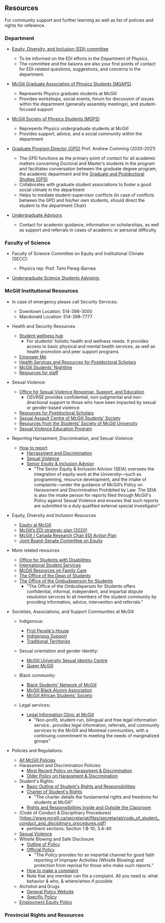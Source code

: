 ## Resources

For community support and further learning as well as list of policies and rights for reference.

### Department

- [Equity, Diversity, and Inclusion (EDI) committee](https://www.physics.mcgill.ca/edi/) 
  - To be informed on the EDI efforts in the Department of Physics.
  - The committee and the liaisons are also your first points of contact for EDI-related questions, suggestions, and concerns in the department.

- [McGill Graduate Association of Physics Students (MGAPS)](https://mgaps.physics.mcgill.ca/) 
  - Represents Physics graduate students at McGill
  - Provides workshops, social events, forum for discussion of issues within the department (generally assembly meetings), and student-focused support

- [McGill Society of Physics Students (MSPS)](http://msps.sus.mcgill.ca/) 
  - Represents Physics undergraduate students at McGill
  - Provides support, advice, and a social community within the department

- [Graduate Program Director (GPD)](https://www.mcgill.ca/gps/contact/graduate-program) 
  Prof. Andrew Cumming (2020-2021)
  - The GPD functions as the primary point of contact for all academic matters concerning Doctoral and Master’s students in the program and facilitates conversation between the graduate degree program, the academic department and the [Graduate and Postdoctoral Studies (GPS)](https://www.mcgill.ca/gps/)
  - Collaborates with graduate student associations to foster a good social climate in the department
  - Helps to mediate student-supervisor conflicts (in case of conflicts between the GPD and his/her own students, should direct the student to the department Chair) 

- [Undergraduate Advisors](https://www.physics.mcgill.ca/ugrads/advsched.html)
  - Contact for academic guidance, information on scholarships, as well as support and referrals in cases of academic or personal difficulty

### Faculty of Science

- Faculty of Science Committee on Equity and Institutional Climate (SECC):
  - Physics rep: Prof. Tami Pereg-Barnea

- [Undergraduate Science Students Advising:](https://www.mcgill.ca/science/undergraduate/advice/sousa)

### McGill Institutional Resources

- In case of emergency please call Security Services:
  - Downtown Location: 514-398-3000
  - Macdonald Location: 514-398-7777
  
- Health and Security Resources
  - [Student wellness hub](https://www.mcgill.ca/wellness-hub/)
    - For students' holistic health and wellness needs. It provides access to basic physical and mental health services, as well as health promotion and peer support programs
  - [Empower Me](http://studentcare.ca/rte/en/McGillUniversityundergraduatestudentsSSMU_EmpowerMe_EmpowerMe)
  - [Health Services and Resources for Postdoctoral Scholars](https://pgss.mcgill.ca/en/health-and-wellness-committee)
  - [McGill Students' Nightline](https://nightline.ssmu.ca/)
  - [Resources for staff](https://www.mcgill.ca/hr/benefits)

- Sexual Violence:
  - [Office for Sexual Violence Response, Support, and Education](https://www.mcgill.ca/osvrse/)
    - OSVRSE provides confidential, non-judgmental and non-directional support to those who have been impacted by sexual or gender-based violence
  - [Resources for Postdoctoral Scholars](https://pgss.mcgill.ca/en/gendered-and-sexual-violence-resources)
  - [Sexual Assault Centre of McGill Students’ Society](http://www.sacomss.org/wp/)
  - [Resources from the Students’ Society of McGill University](https://ssmu.ca/resources/sexual-violence/)
  - [Sexual Violence Education Program](https://www.mcgill.ca/sv-education/)

- Reporting Harrasment, Discrimination, and Sexual Violence:
  - [How to report](http://mcgill.ca/how-to-report)
    - [Harrassment and Discrimination](https://mcgill.ca/how-to-report/harassment-discrimination)
    - [Sexual Violence](https://mcgill.ca/how-to-report/sexual-violence/filing-report)
    - [Senior Equity & Inclusion Advsior](https://www.mcgill.ca/how-to-report/about-contact/seia)
      - "The Senior Equity & Inclusion Advisor (SEIA) oversees the integration of equity work at the University—such as programming, resource development, and the intake of complaints—under the guidance of McGill’s Policy on Harassment and Discrimination Prohibited by Law. The SEIA is also the intake person for reports filed through McGill's Policy against Sexual Violence and ensures that such reports are submitted to a duly qualified external special investigator"

- Equity, Diversity and Inclusion Resources
  - [Equity at McGill](https://www.mcgill.ca/equity/)
  - [McGill’s EDI strategic plan (2020)](https://mcgill.ca/equity/files/equity/mcgill_strategic_edi_plan_2020-20251.pdf)
  - [McGill / Canada Research Chair EDI Action Plan](https://www.mcgill.ca/apo/files/apo/crc_edi_plan_2018_tips_20181215-final_4_0.pdf)
  - [Joint Board-Senate Committee on Equity](https://www.mcgill.ca/senate/committeesofsenate/joint-board-senate-committee-equity)

- More related resources
  - [Office for Students with Disabilities](https://www.mcgill.ca/osd/)
  - [International Student Services](https://www.mcgill.ca/internationalstudents/)
  - [McGill Resources on Family Care](https://www.mcgill.ca/familycare/)
  - [The Office of the Dean of Students](http://mcgill.ca/deanofstudents)
  - [The Office of the Ombudsperson for Students](https://www.mcgill.ca/ombudsperson/)
    - "The Office of the Ombudsperson for Students offers confidential, informal, independent, and impartial dispute resolution services to all members of the student community by providing information, advice, intervention and referrals."

- Societies, Associations, and Support Communities at McGill
  - Indigenous:
    - [First People's House](https://www.mcgill.ca/fph/)
    - [Indigenous Support](https://www.mcgill.ca/equity/resources/indigenous-support)
    - [Traditional Territories](https://www.mcgill.ca/edu4all/other-equity-resources/traditional-territories)

  - Sexual orientation and gender identity:
    - [McGill University Sexual Identity Centre](https://www.mcgill.ca/musicmentalhealth/)
    - [Queer McGill](https://www.mcgill.ca/engage/support/queer-mcgill)

  - Black community:
    - [Black Students' Network of McGill](https://www.facebook.com/BlackStudentsNetworkOfMcGill/)
    - [McGill Black Alumni Association](https://myalumni.mcgill.ca/s/1762/gid2/interior-connect.aspx?pgid=1610&gid=2)
    - [McGill African Students’ Society](https://massmcgill.wixsite.com/mass)
   
  - Legal services:
    - [Legal Information Clinic at McGill](https://licm.ca/)
      - "Non-profit, student-run, bilingual and free legal information service...provides legal information, referrals, and community services to the McGill and Montreal communities, with a continuing commitment to meeting the needs of marginalized groups"

- Policies and Regulations:
  - [All McGill Policies](https://www.mcgill.ca/secretariat/policies-and-regulations)
  - Harassment and Discrimination Policies:
    - [Most Recent Policy on Harassment & Discrimination](https://www.mcgill.ca/emergency/files/emergency/harassment-sexual-harassment-discrimination-policy-on.pdf)
    - [Older Policy on Harassment & Discrimination](https://www.mcgill.ca/secretariat/files/secretariat/policy_on_harassment_and_discrimination.pdf)
  - Student's Rights:
    - [Basic Outline of Student's Rights and Responsibilities](https://www.mcgill.ca/students/srr/personalrights/harassment#:~:text=The%20University%20recognizes%20that%20such,and%20Discrimination%20Prohibited%20by%20Law.)
    - [Charter of Student's Rights](https://www.mcgill.ca/secretariat/files/secretariat/charter_of_student_rights_last_approved_october_262017.pdf)
       - "The charter details the fundamental rights and freedoms for students at McGill"
    - [Rights and Responsibilities Inside and Outside the Classroom](https://www.mcgill.ca/students/srr/)
  - (Code of Conduct & Disciplinary Procedures)[https://www.mcgill.ca/secretariat/files/secretariat/code_of_student_conduct_and_disciplinary_procedures.pdf]
    - pertinent sections: Section 1.B-10; 3.A-40
  - [Sexual Violence](https://www.mcgill.ca/secretariat/files/secretariat/policy_against_sexual_violence.pdf)
  - Whistle Blowing and Safe Disclosure
    - [Outline of Policy](https://www.mcgill.ca/secretariat/policies-and-regulations/safe-disclosure-whistle-blowing-reporting)
    - [Official Policy](https://www.mcgill.ca/secretariat/files/secretariat/safedisclosure-policyon.pdf) 
      - "The Policy provides for an impartial channel for good faith reporting of Improper Activities (Whistle Blowing) and protection from reprisal for those who make such reports."
    - [How to make a complaint](https://protecteurducitoyen.qc.ca/en/make-a-complaint/how-to-make-a-complaint)
    - Note that any member can file a complaint. All you need is: what behavior & who, & where/when if possible
  - Alchohol and Drugs
    - [General Policy Website](https://www.mcgill.ca/alcoholpolicy/)
    - [Specific Policy](https://www.mcgill.ca/secretariat/files/secretariat/policy_concerning_alcohol_cannabis_and_other_drugs.pdf)
  - [Employment Equity Policy](https://www.mcgill.ca/secretariat/files/secretariat/employment-equity-policy.pdf)
  
  
### Provincial Rights and Resources

  
  
    
  
   


